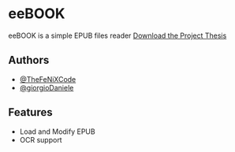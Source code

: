 
# eeBOOK

eeBOOK is a simple EPUB files reader
[Download the Project Thesis](./eeBOOKProjectThesis.pdf)


## Authors

- [@TheFeNiXCode](https://www.github.com/TheFeNiXCode)
- [@giorgioDaniele](https://www.github.com/giorgioDaniele)


## Features

- Load and Modify EPUB 
- OCR support

